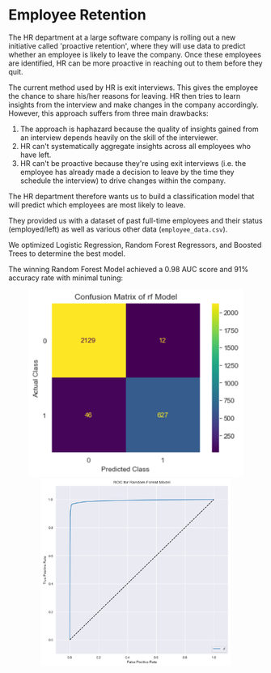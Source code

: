 # Employee Retention

The HR department at a large software company is rolling out a new initiative called 'proactive retention', where they will use data to predict whether an employee is likely to leave the company. Once these employees are identified, HR can be more proactive in reaching out to them before they quit. 

The current method used by HR is exit interviews. This gives the employee the chance to share his/her reasons for leaving. HR then tries to learn insights from the interview and make changes in the company accordingly. However, this approach suffers from three main drawbacks:

1) The approach is haphazard because the quality of insights gained from an interview depends heavily on the skill of the interviewer.
2) HR can't systematically aggregate insights across all employees who have left.
3) HR can't be proactive because they're using exit interviews (i.e. the employee has already made a decision to leave by the time they schedule the interview) to drive changes within the company.

The HR department therefore wants us to build a classification model that will predict which employees are most likely to leave.

They provided us with a dataset of past full-time employees and their status (employed/left) as well as various other data (```employee_data.csv```).

We optimized Logistic Regression, Random Forest Regressors, and Boosted Trees to determine the best model.

The winning Random Forest Model achieved a 0.98 AUC score and 91% accuracy rate with minimal tuning:

<p align="center">
  <img src="https://github.com/ARalevski/My_Portfolio/blob/main/images/cf%20matrix%20rf%20model.png" width="425"/> <img src="https://github.com/ARalevski/My_Portfolio/blob/main/images/ROC%20rf.png" width="374"/>
  </p>

